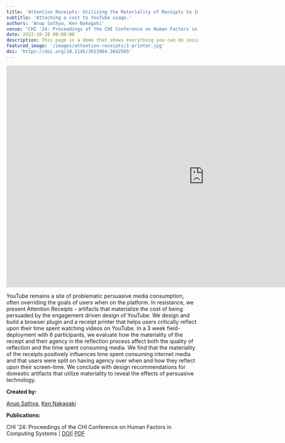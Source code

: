 ```yaml
---
title: 'Attention Receipts: Utilizing the Materiality of Receipts to Improve Screen-time Reflection on YouTube'
subtitle: 'Attaching a cost to YouTube usage.'
authors: 'Anup Sathya, Ken Nakagaki'
venue: "CHI '24: Proceedings of the CHI Conference on Human Factors in Computing Systems"
date: 2022-10-28 00:00:00
description: This page is a demo that shows everything you can do inside portfolio and blog posts.
featured_image: '/images/attention-receipts/1-printer.jpg'
doi: 'https://doi.org/10.1145/3613904.3642505'
---
```


<div class="container">
	<div class="embed-container">
		<!-- <iframe width="560" height="315" src="https://www.youtube.com/watch?v=CSlTkCEI_wo" title="YouTube video player" frameborder="0" allow="accelerometer; autoplay; clipboard-write; encrypted-media; gyroscope; picture-in-picture" allowfullscreen></iframe> -->
		<iframe width="1038" height="584" src="https://www.youtube.com/embed/CSlTkCEI_wo" title="Attention Receipts - Mood Video [CHI2024]" frameborder="0" allow="accelerometer; autoplay; clipboard-write; encrypted-media; gyroscope; picture-in-picture; web-share" referrerpolicy="strict-origin-when-cross-origin" allowfullscreen></iframe>
	</div>
</div>

<div class="mt-3">
	<p>YouTube remains a site of problematic persuasive media consumption, often overriding the goals of users when on the platform. In resistance, we present Attention Receipts - artifacts that materialize the cost of being persuaded by the engagement driven design of YouTube. We design and build a browser plugin and a receipt printer that helps users critically reflect upon their time spent watching videos on YouTube. In a 3 week field-deployment with 6 participants, we evaluate how the materiality of the receipt and their agency in the reflection process affect both the quality of reflection and the time spent consuming media. We find that the materiality of the receipts positively influences time spent consuming internet media and that users were split on having agency over when and how they reflect upon their screen-time. We conclude with design recommendations for domestic artifacts that utilize materiality to reveal the effects of persuasive technology. </p>
	<p>
		<strong>Created by:</strong>
	</p>	
	<p>
		<a href="https://anupsathya.com/">Anup Sathya</a>, <a href="https://www.ken-nakagaki.com/">Ken Nakagaki</a>
	</p>
	<p>
		<strong>Publications:</strong>
	</p>
	<p>CHI '24: Proceedings of the CHI Conference on Human Factors in Computing Systems | <a class="btn btn-smartlab btn-sm rounded-0" href="https://doi.org/10.1145/3613904.3642505">DOI</a>| <a class="btn btn-smartlab btn-sm rounded-0" href="https://www.axlab.cs.uchicago.edu/_files/ugd/603dcd_db5a131076e14d30965af88d5deb4d2f.pdf">PDF</a> </p>
	
	
</div>

<!-- <p>
	<strong>Figures:</strong>
</p>

<div class="container mt">
	<div class="row">
		<div class="col-12 col-lg-6">
			<img src="/images/fibercuit/1.jpg" alt="Fibercuit" class="img-fluid">
			<br><br><br>
			<img src="/images/fibercuit/3.jpg" alt="Fibercuit" class="img-fluid">
			<br><br><br>
			<img src="/images/fibercuit/5.jpg" alt="Fibercuit" class="img-fluid">
			<br><br><br>
			<img src="/images/fibercuit/7.jpg" alt="Fibercuit" class="img-fluid">  
			<br><br><br>
			<img src="/images/fibercuit/9.jpg" alt="Fibercuit" class="img-fluid">
			<br><br><br>
			<img src="/images/fibercuit/11.jpg" alt="Fibercuit" class="img-fluid">
			<br><br><br>
			<img src="/images/fibercuit/13.jpg" alt="Fibercuit" class="img-fluid">
			<br><br><br>
			<img src="/images/fibercuit/15.jpg" alt="Fibercuit" class="img-fluid">  
			<br><br><br>  
		</div>
		<div class="col-12 col-lg-6">         
			<img src="/images/fibercuit/2.jpg" alt="Fibercuit" class="img-fluid">
			<br><br><br>
			<img src="/images/fibercuit/4.jpg" alt="Fibercuit" class="img-fluid">
			<br><br><br>
			<img src="/images/fibercuit/6.jpg" alt="Fibercuit" class="img-fluid">
			<br><br><br>
			<img src="/images/fibercuit/8.jpg" alt="Fibercuit" class="img-fluid">  
			<br><br><br>
			<img src="/images/fibercuit/10.jpg" alt="Fibercuit" class="img-fluid">
			<br><br><br>
			<img src="/images/fibercuit/12.jpg" alt="Fibercuit" class="img-fluid">
			<br><br><br>
			<img src="/images/fibercuit/14.jpg" alt="Fibercuit" class="img-fluid">
			<br><br><br>
			<img src="/images/fibercuit/16.jpg" alt="Fibercuit" class="img-fluid">  
			<br><br><br>
		</div>
	</div>
</div> -->

